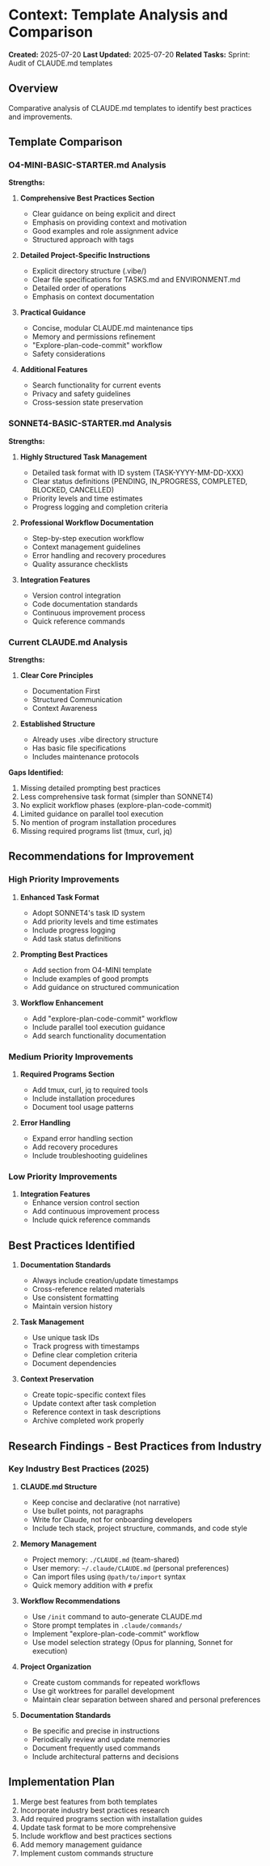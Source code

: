 # Context: Template Analysis and Comparison

**Created:** 2025-07-20
**Last Updated:** 2025-07-20
**Related Tasks:** Sprint: Audit of CLAUDE.md templates

## Overview
Comparative analysis of CLAUDE.md templates to identify best practices and improvements.

## Template Comparison

### O4-MINI-BASIC-STARTER.md Analysis

**Strengths:**
1. **Comprehensive Best Practices Section**
   - Clear guidance on being explicit and direct
   - Emphasis on providing context and motivation
   - Good examples and role assignment advice
   - Structured approach with tags

2. **Detailed Project-Specific Instructions**
   - Explicit directory structure (.vibe/)
   - Clear file specifications for TASKS.md and ENVIRONMENT.md
   - Detailed order of operations
   - Emphasis on context documentation

3. **Practical Guidance**
   - Concise, modular CLAUDE.md maintenance tips
   - Memory and permissions refinement
   - "Explore-plan-code-commit" workflow
   - Safety considerations

4. **Additional Features**
   - Search functionality for current events
   - Privacy and safety guidelines
   - Cross-session state preservation

### SONNET4-BASIC-STARTER.md Analysis

**Strengths:**
1. **Highly Structured Task Management**
   - Detailed task format with ID system (TASK-YYYY-MM-DD-XXX)
   - Clear status definitions (PENDING, IN_PROGRESS, COMPLETED, BLOCKED, CANCELLED)
   - Priority levels and time estimates
   - Progress logging and completion criteria

2. **Professional Workflow Documentation**
   - Step-by-step execution workflow
   - Context management guidelines
   - Error handling and recovery procedures
   - Quality assurance checklists

3. **Integration Features**
   - Version control integration
   - Code documentation standards
   - Continuous improvement process
   - Quick reference commands

### Current CLAUDE.md Analysis

**Strengths:**
1. **Clear Core Principles**
   - Documentation First
   - Structured Communication
   - Context Awareness

2. **Established Structure**
   - Already uses .vibe directory structure
   - Has basic file specifications
   - Includes maintenance protocols

**Gaps Identified:**
1. Missing detailed prompting best practices
2. Less comprehensive task format (simpler than SONNET4)
3. No explicit workflow phases (explore-plan-code-commit)
4. Limited guidance on parallel tool execution
5. No mention of program installation procedures
6. Missing required programs list (tmux, curl, jq)

## Recommendations for Improvement

### High Priority Improvements

1. **Enhanced Task Format**
   - Adopt SONNET4's task ID system
   - Add priority levels and time estimates
   - Include progress logging
   - Add task status definitions

2. **Prompting Best Practices**
   - Add section from O4-MINI template
   - Include examples of good prompts
   - Add guidance on structured communication

3. **Workflow Enhancement**
   - Add "explore-plan-code-commit" workflow
   - Include parallel tool execution guidance
   - Add search functionality documentation

### Medium Priority Improvements

1. **Required Programs Section**
   - Add tmux, curl, jq to required tools
   - Include installation procedures
   - Document tool usage patterns

2. **Error Handling**
   - Expand error handling section
   - Add recovery procedures
   - Include troubleshooting guidelines

### Low Priority Improvements

1. **Integration Features**
   - Enhance version control section
   - Add continuous improvement process
   - Include quick reference commands

## Best Practices Identified

1. **Documentation Standards**
   - Always include creation/update timestamps
   - Cross-reference related materials
   - Use consistent formatting
   - Maintain version history

2. **Task Management**
   - Use unique task IDs
   - Track progress with timestamps
   - Define clear completion criteria
   - Document dependencies

3. **Context Preservation**
   - Create topic-specific context files
   - Update context after task completion
   - Reference context in task descriptions
   - Archive completed work properly

## Research Findings - Best Practices from Industry

### Key Industry Best Practices (2025)

1. **CLAUDE.md Structure**
   - Keep concise and declarative (not narrative)
   - Use bullet points, not paragraphs
   - Write for Claude, not for onboarding developers
   - Include tech stack, project structure, commands, and code style

2. **Memory Management**
   - Project memory: `./CLAUDE.md` (team-shared)
   - User memory: `~/.claude/CLAUDE.md` (personal preferences)
   - Can import files using `@path/to/import` syntax
   - Quick memory addition with `#` prefix

3. **Workflow Recommendations**
   - Use `/init` command to auto-generate CLAUDE.md
   - Store prompt templates in `.claude/commands/`
   - Implement "explore-plan-code-commit" workflow
   - Use model selection strategy (Opus for planning, Sonnet for execution)

4. **Project Organization**
   - Create custom commands for repeated workflows
   - Use git worktrees for parallel development
   - Maintain clear separation between shared and personal preferences

5. **Documentation Standards**
   - Be specific and precise in instructions
   - Periodically review and update memories
   - Document frequently used commands
   - Include architectural patterns and decisions

## Implementation Plan

1. Merge best features from both templates
2. Incorporate industry best practices research
3. Add required programs section with installation guides
4. Update task format to be more comprehensive
5. Include workflow and best practices sections
6. Add memory management guidance
7. Implement custom commands structure
